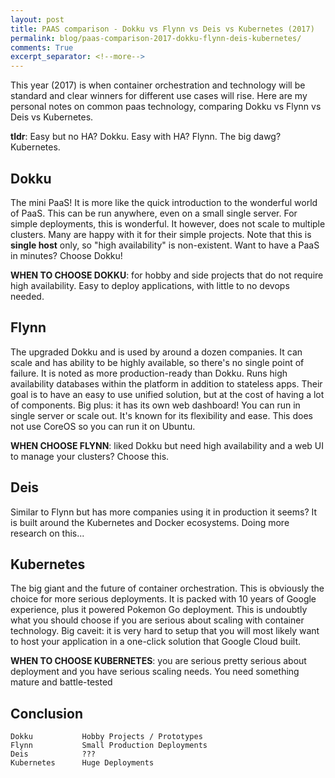 ```yaml
---
layout: post
title: PAAS comparison - Dokku vs Flynn vs Deis vs Kubernetes (2017)
permalink: blog/paas-comparison-2017-dokku-flynn-deis-kubernetes/
comments: True
excerpt_separator: <!--more-->
---
```


This year (2017) is when container orchestration and technology will be standard and clear winners for different use cases will rise. Here are my personal notes on common paas technology, comparing Dokku vs Flynn vs Deis vs Kubernetes. 

**tldr**: Easy but no HA? Dokku. Easy with HA? Flynn. The big dawg? Kubernetes.

<!--more-->

## Dokku

The mini PaaS! It is more like the quick introduction to the wonderful world of PaaS. This can be run anywhere, even on a small single server. For simple deployments, this is wonderful. It however, does not scale to multiple clusters. Many are happy with it for their simple projects. Note that this is **single host** only, so "high availability" is non-existent. Want to have a PaaS in minutes? Choose Dokku!

**WHEN TO CHOOSE DOKKU**: for hobby and side projects that do not require high availability. Easy to deploy applications, with little to no devops needed.

## Flynn

The upgraded Dokku and is used by around a dozen companies. It can scale and has ability to be highly available, so there's no single point of failure. It is noted as more production-ready than Dokku. Runs high availability databases within the platform in addition to stateless apps. Their goal is to have an easy to use unified solution, but at the cost of having a lot of components. Big plus: it has its own web dashboard! You can run in single server or scale out. It's known for its flexibility and ease. This does not use CoreOS so you can run it on Ubuntu.

**WHEN CHOOSE FLYNN**: liked Dokku but need high availability and a web UI to manage your clusters? Choose this.

## Deis

Similar to Flynn but has more companies using it in production it seems? It is built around the Kubernetes and Docker ecosystems. Doing more research on this...

## Kubernetes

The big giant and the future of container orchestration. This is obviously the choice for more serious deployments. It is packed with 10 years of Google experience, plus it powered Pokemon Go deployment. This is undoubtly what you should choose if you are serious about scaling with container technology. Big caveit: it is very hard to setup that you will most likely want to host your application in a one-click solution that Google Cloud built.

**WHEN TO CHOOSE KUBERNETES**: you are serious pretty serious about deployment and you have serious scaling needs. You need something mature and battle-tested

## Conclusion

```
Dokku           Hobby Projects / Prototypes
Flynn           Small Production Deployments
Deis            ???
Kubernetes      Huge Deployments
```
